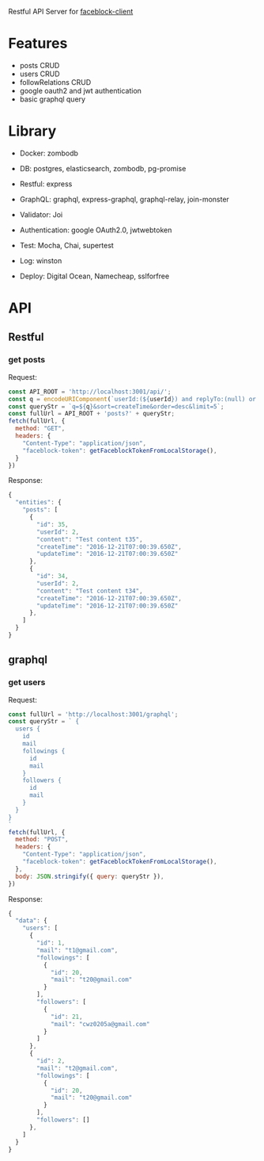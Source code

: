 Restful API Server for [faceblock-client](https://github.com/cwza/faceblock-client)

# Features
* posts CRUD
* users CRUD
* followRelations CRUD
* google oauth2 and jwt authentication
* basic graphql query

# Library
* Docker:
  zombodb

* DB:
  postgres, elasticsearch, zombodb, pg-promise

* Restful:
  express

* GraphQL:
  graphql, express-graphql, graphql-relay, join-monster

* Validator:
  Joi

* Authentication:
  google OAuth2.0, jwtwebtoken

* Test:
  Mocha, Chai, supertest

* Log:
  winston

* Deploy:
  Digital Ocean, Namecheap, sslforfree

# API
## Restful
### get posts
Request:
``` js
const API_ROOT = 'http://localhost:3001/api/';
const q = encodeURIComponent(`userId:(${userId}) and replyTo:(null) or #${userName}`);
const queryStr = `q=${q}&sort=createTime&order=desc&limit=5`;
const fullUrl = API_ROOT + 'posts?' + queryStr;
fetch(fullUrl, {
  method: "GET",
  headers: {
    "Content-Type": "application/json",
    "faceblock-token": getFaceblockTokenFromLocalStorage(),
  }
})
```
Response:
``` js
{
  "entities": {
    "posts": [
      {
        "id": 35,
        "userId": 2,
        "content": "Test content t35",
        "createTime": "2016-12-21T07:00:39.650Z",
        "updateTime": "2016-12-21T07:00:39.650Z"
      },
      {
        "id": 34,
        "userId": 2,
        "content": "Test content t34",
        "createTime": "2016-12-21T07:00:39.650Z",
        "updateTime": "2016-12-21T07:00:39.650Z"
      },
    ]
  }
}
```
## graphql
### get users
Request:
``` js
const fullUrl = 'http://localhost:3001/graphql';
const queryStr = ` {
  users {
    id
    mail
    followings {
      id
      mail
    }
    followers {
      id
      mail
    }
  }
}
`
fetch(fullUrl, {
  method: "POST",
  headers: {
    "Content-Type": "application/json",
    "faceblock-token": getFaceblockTokenFromLocalStorage(),
  },
  body: JSON.stringify({ query: queryStr }),
})
```
Response:
``` js
{
  "data": {
    "users": [
      {
        "id": 1,
        "mail": "t1@gmail.com",
        "followings": [
          {
            "id": 20,
            "mail": "t20@gmail.com"
          }
        ],
        "followers": [
          {
            "id": 21,
            "mail": "cwz0205a@gmail.com"
          }
        ]
      },
      {
        "id": 2,
        "mail": "t2@gmail.com",
        "followings": [
          {
            "id": 20,
            "mail": "t20@gmail.com"
          }
        ],
        "followers": []
      },
    ]
  }
}
```
